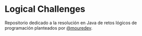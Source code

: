 
# Logical Challenges


Repositorio dedicado a la resolución en Java de retos lógicos de programación planteados por [@mouredev](https://github.com/mouredev/retos-programacion-2023).

